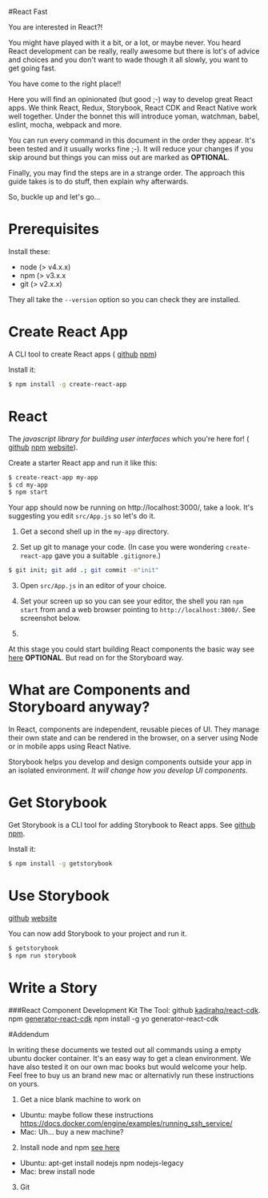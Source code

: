 #React Fast

You are interested in React?!

You might have played with it a bit, or a lot, or maybe never. You heard React development can be really, really awesome but there is lot's of advice and choices and you don't want to wade though it all slowly, you want to get going fast.

You have come to the right place!!

Here you will find an opinionated (but good ;-) way to develop great React apps. We think React, Redux, Storybook, React CDK and React Native work well together. Under the bonnet this will introduce yoman, watchman, babel, eslint, mocha, webpack and more.

You can run every command in this document in the order they appear. It's been tested and it usually works fine ;-). It will reduce your changes if you skip around but things you can miss out are marked as **OPTIONAL**.

Finally, you may find the steps are in a strange order. The approach this guide takes is to do stuff, then explain why afterwards.

So, buckle up and let's go...

# Prerequisites

Install these:

- node (> v4.x.x)
- npm (> v3.x.x
- git (> v2.x.x)

They all take the `--version` option so you can check they are installed.

# Create React App

A CLI tool to create React apps (
[github](https://github.com/facebookincubator/create-react-app)
[npm](https://www.npmjs.com/package/create-react-app))

Install it:
```bash
$ npm install -g create-react-app
```

# React

The *javascript library for building user interfaces* which you're here for! (
[github](https://github.com/facebook/react) [npm](https://www.npmjs.com/package/react) [website](https://facebook.github.io/react/)).

Create a starter React app and run it like this:

```bash
$ create-react-app my-app
$ cd my-app
$ npm start
```

Your app should now be running on http://localhost:3000/, take a look. It's suggesting you edit `src/App.js` so let's do it.

1. Get a second shell up in the `my-app` directory.

2. Set up git to manage your code. (In case you were wondering `create-react-app` gave you a suitable `.gitignore`.)
```bash
$ git init; git add .; git commit -m"init"
```

3. Open `src/App.js` in an editor of your choice.

2. Set your screen up so you can see your editor, the shell you ran `npm start` from and a web browser pointing to `http://localhost:3000/`. See screenshot below.
3.


At this stage you could start building React components the basic way see [here](https://facebook.github.io/react/tutorial/tutorial.html) **OPTIONAL**. But read on for the Storyboard way.



# What are Components and Storyboard anyway?

In React, components are independent, reusable pieces of UI. They manage their own state and can be rendered in the browser, on a server using Node or in mobile apps using React Native.

Storybook helps you develop and design components outside your app in an isolated environment. *It will change how you develop UI components*.

# Get Storybook

Get Storybook is a CLI tool for adding Storybook to React apps. See [github](https://github.com/kadirahq/getstorybook) [npm](https://www.npmjs.com/package/getstorybook).

Install it:
```bash
$ npm install -g getstorybook
```

# Use Storybook
[github](https://github.com/kadirahq/react-storybook) [website](https://getstorybook.io/)

You can now add Storybook to your project and run it.
```bash
$ getstorybook
$ npm run storybook
```

# Write a Story




###React Component Development Kit
The Tool: github [kadirahq/react-cdk](https://github.com/kadirahq/react-cdk). npm [generator-react-cdk](https://www.npmjs.com/package/generator-react-cdk)
npm install -g yo generator-react-cdk

#Addendum

In writing these documents we tested out all commands using a empty ubuntu docker container. It's an easy way to get a clean environment. We have also tested it on our own mac books but would welcome your help. Feel free to buy us an brand new mac or alternativly run these instructions on yours.

1. Get a nice blank machine to work on
  - Ubuntu: maybe follow these instructions https://docs.docker.com/engine/examples/running_ssh_service/
  - Mac: Uh... buy a new machine?
2. Install node and npm [see here](https://nodejs.org/en/download/package-manager)
  - Ubuntu: apt-get install nodejs npm nodejs-legacy
  - Mac: brew install node
3. Git
